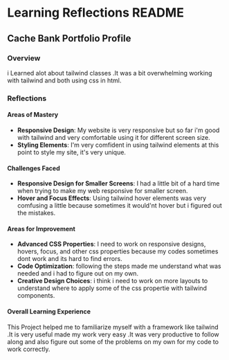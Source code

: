 
# Learning Reflections README 

## **Cache Bank Portfolio Profile**

### Overview
i Learned alot about tailwind classes .It was a bit overwhelming working with tailwind and both using css in html.

### Reflections

#### Areas of Mastery
- **Responsive Design**: My website is very responsive but so far i'm good with tailwind and very comfortable using it for different screen size.
- **Styling Elements**: I'm very comfident in using tailwind elements at this point to style my site, it's very unique.

#### Challenges Faced

- **Responsive Design for Smaller Screens**: I had a little bit of a hard time when trying to make my web responsive for smaller screen. 
- **Hover and Focus Effects**: Using tailwind hover elements was very comfusing a little because sometimes it would'nt hover but i figured out the mistakes.

#### Areas for Improvement

- **Advanced CSS Properties**: I need to work on responsive designs, hovers, focus, and other css properties because my codes sometimes dont work and its hard to find errors.
- **Code Optimization**:  following the steps made me understand what was needed and i had to figure out on my own.
- **Creative Design Choices**: i think i need to work on more layouts to understand where to apply some of the css propertie with tailwind components.

#### Overall Learning Experience

This Project helped me to familiarize myself with a framework like tailwind .It is very useful made my work very easy .It was very productive to follow along and also figure out some of the problems on my own for my code to work correctly.